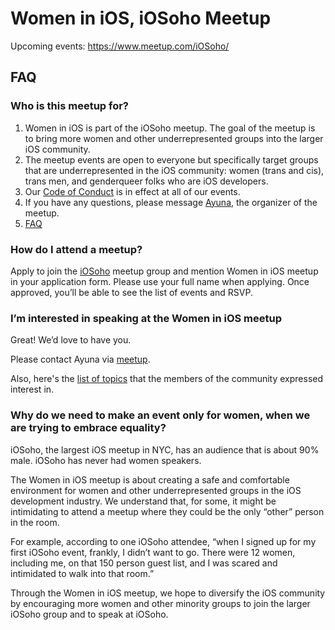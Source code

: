 # Women in iOS, iOSoho Meetup 

Upcoming events: https://www.meetup.com/iOSoho/

## FAQ 

### Who is this meetup for? 

1. Women in iOS is part of the iOSoho meetup. The goal of the meetup is to bring more women and other underrepresented groups into the larger iOS community.
2. The meetup events are open to everyone but specifically target groups that are underrepresented in the iOS community: women (trans and cis), trans men, and genderqueer folks who are iOS developers. 
3. Our [Code of Conduct](https://github.com/ayunav/WomenIniOSMeetup) is in effect at all of our events. 
4. If you have any questions, please message [Ayuna](http://www.meetup.com/iOSoho/members/136388792/), the organizer of the meetup.
5. [FAQ](https://github.com/ayunav/WomenIniOSMeetup/blob/master/FAQ.md)

### How do I attend a meetup? 

Apply to join the [iOSoho](http://www.meetup.com/iOSoho/) meetup group and mention Women in iOS meetup in your application form. Please use your full name when applying. Once approved, you’ll be able to see the list of events and RSVP. 

### I’m interested in speaking at the Women in iOS meetup

Great! We’d love to have you. 

Please contact Ayuna via [meetup](http://www.meetup.com/iOSoho/members/136388792/). 

Also, here's the [list of topics](https://docs.google.com/spreadsheets/d/1IVS0wE86SX-K-2_2npTVKUukIJlhU8Z_69aFO_PNjD0/edit?usp=sharing) that the members of the community expressed interest in.  

### Why do we need to make an event only for women, when we are trying to embrace equality?

iOSoho, the largest iOS meetup in NYC, has an audience that is about 90% male. iOSoho has never had women speakers.

The Women in iOS meetup is about creating a safe and comfortable environment for women and other underrepresented groups in the iOS development industry. We understand that, for some, it might be intimidating to attend a meetup where they could be the only “other” person in the room. 

For example, according to one iOSoho attendee, “when I signed up for my first iOSoho event, frankly, I didn’t want to go. There were 12 women, including me, on that 150 person guest list, and I was scared and intimidated to walk into that room.” 

Through the Women in iOS meetup, we hope to diversify the iOS community by encouraging  more women and other minority groups to join the larger iOSoho group and to speak at iOSoho.
